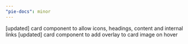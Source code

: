 ```yaml
---
"pie-docs": minor
---
```


[updated] card component to allow icons, headings, content and internal links
[updated] card component to add overlay to card image on hover
